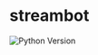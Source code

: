 # streambot

![Python Version](https://img.shields.io/static/v1?label=Python&message=3.11.5&color=%232b5b84&logo=python&logoColor=ffffff)